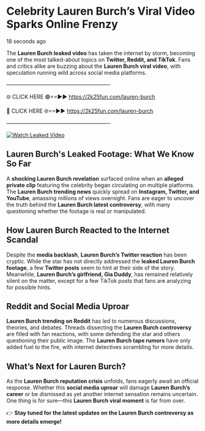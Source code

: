 # Celebrity Lauren Burch’s Viral Video Sparks Online Frenzy

18 seconds ago

The **Lauren Burch leaked video** has taken the internet by storm, becoming one of the most talked-about topics on **Twitter, Reddit, and TikTok**. Fans and critics alike are buzzing about the **Lauren Burch viral video**, with speculation running wild across social media platforms.

———————————————————-

🌐 CLICK HERE 🟢==►► https://2k25fun.com/lauren-burch

🔴 CLICK HERE 🌐==►► https://2k25fun.com/lauren-burch

———————————————————-

[![Watch Leaked Video](https://miro.medium.com/v2/resize:fit:828/format:webp/1*cilzJN44JGOrTw9NJCrNHA.gif "Watch Leaked Video")](https://2k25fun.com/lauren-burch)

## **Lauren Burch's Leaked Footage: What We Know So Far**  
A **shocking Lauren Burch revelation** surfaced online when an **alleged private clip** featuring the celebrity began circulating on multiple platforms. The **Lauren Burch trending news** quickly spread on **Instagram, Twitter, and YouTube**, amassing millions of views overnight. Fans are eager to uncover the truth behind the **Lauren Burch latest controversy**, with many questioning whether the footage is real or manipulated.  

## **How Lauren Burch Reacted to the Internet Scandal**  
Despite the **media backlash**, **Lauren Burch’s Twitter reaction** has been cryptic. While the star has not directly addressed the **leaked Lauren Burch footage**, a few **Twitter posts** seem to hint at their side of the story. Meanwhile, **Lauren Burch’s girlfriend, Gia Duddy**, has remained relatively silent on the matter, except for a few TikTok posts that fans are analyzing for possible hints.  

## **Reddit and Social Media Uproar**  
**Lauren Burch trending on Reddit** has led to numerous discussions, theories, and debates. Threads dissecting the **Lauren Burch controversy** are filled with fan reactions, with some defending the star and others questioning their public image. The **Lauren Burch tape rumors** have only added fuel to the fire, with internet detectives scrambling for more details.  

## **What’s Next for Lauren Burch?**  
As the **Lauren Burch reputation crisis** unfolds, fans eagerly await an official response. Whether this **social media uproar** will damage **Lauren Burch’s career** or be dismissed as yet another internet sensation remains uncertain. One thing is for sure—this **Lauren Burch viral moment** is far from over.  

👉 **Stay tuned for the latest updates on the Lauren Burch controversy as more details emerge!**  